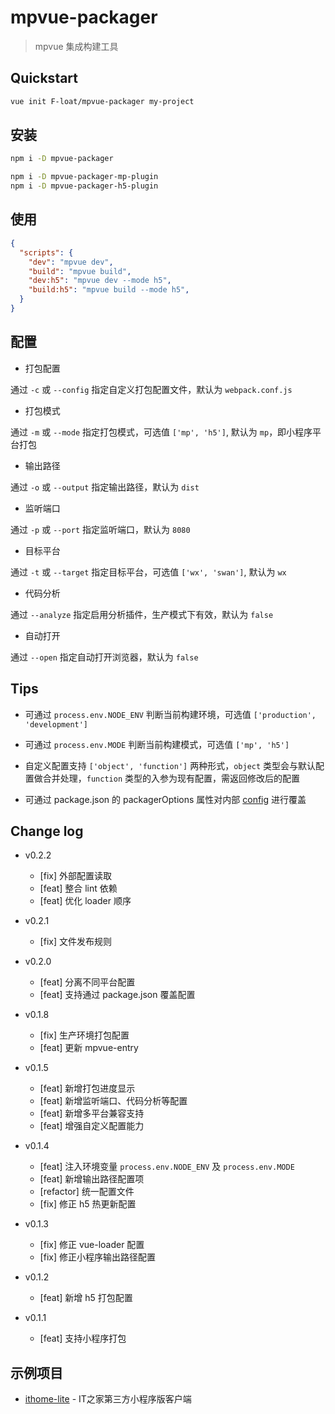 # mpvue-packager

> mpvue 集成构建工具


## Quickstart

``` bash
vue init F-loat/mpvue-packager my-project
```


## 安装

``` bash
npm i -D mpvue-packager

npm i -D mpvue-packager-mp-plugin
npm i -D mpvue-packager-h5-plugin
```


## 使用

``` json
{
  "scripts": {
    "dev": "mpvue dev",
    "build": "mpvue build",
    "dev:h5": "mpvue dev --mode h5",
    "build:h5": "mpvue build --mode h5",
  }
}
```


## 配置

* 打包配置

通过 `-c` 或 `--config` 指定自定义打包配置文件，默认为 `webpack.conf.js`

* 打包模式

通过 `-m` 或 `--mode` 指定打包模式，可选值 `['mp', 'h5']`, 默认为 `mp`，即小程序平台打包

* 输出路径

通过 `-o` 或 `--output` 指定输出路径，默认为 `dist`

* 监听端口

通过 `-p` 或 `--port` 指定监听端口，默认为 `8080`

* 目标平台

通过 `-t` 或 `--target` 指定目标平台，可选值 `['wx', 'swan']`, 默认为 `wx`

* 代码分析

通过 `--analyze` 指定启用分析插件，生产模式下有效，默认为 `false`

* 自动打开

通过 `--open` 指定自动打开浏览器，默认为 `false`


## Tips

* 可通过 `process.env.NODE_ENV` 判断当前构建环境，可选值 `['production', 'development']`

* 可通过 `process.env.MODE` 判断当前构建模式，可选值 `['mp', 'h5']`

* 自定义配置支持 `['object', 'function']` 两种形式，`object` 类型会与默认配置做合并处理，`function` 类型的入参为现有配置，需返回修改后的配置

* 可通过 package.json 的 packagerOptions 属性对内部 [config](./lib/config.js) 进行覆盖


## Change log

* v0.2.2

  - [fix] 外部配置读取
  - [feat] 整合 lint 依赖
  - [feat] 优化 loader 顺序

* v0.2.1

  - [fix] 文件发布规则

* v0.2.0

  - [feat] 分离不同平台配置
  - [feat] 支持通过 package.json 覆盖配置

* v0.1.8

  - [fix] 生产环境打包配置
  - [feat] 更新 mpvue-entry

* v0.1.5

  - [feat] 新增打包进度显示
  - [feat] 新增监听端口、代码分析等配置
  - [feat] 新增多平台兼容支持
  - [feat] 增强自定义配置能力

* v0.1.4

  - [feat] 注入环境变量 `process.env.NODE_ENV` 及 `process.env.MODE`
  - [feat] 新增输出路径配置项
  - [refactor] 统一配置文件
  - [fix] 修正 h5 热更新配置

* v0.1.3

  - [fix] 修正 vue-loader 配置
  - [fix] 修正小程序输出路径配置

* v0.1.2

  - [feat] 新增 h5 打包配置

* v0.1.1

  - [feat] 支持小程序打包


## 示例项目

* [ithome-lite](https://github.com/F-loat/ithome-lite) - IT之家第三方小程序版客户端
